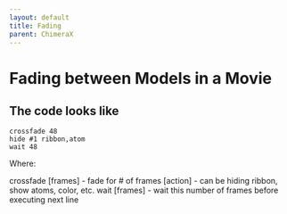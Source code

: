 ```yaml
---
layout: default
title: Fading
parent: ChimeraX
---
```


# Fading between Models in a Movie

## The code looks like 

```
crossfade 48
hide #1 ribbon,atom
wait 48
```

Where:

crossfade [frames] - fade for # of frames
[action] - can be hiding ribbon, show atoms, color, etc.
wait [frames] - wait this number of frames before executing next line

